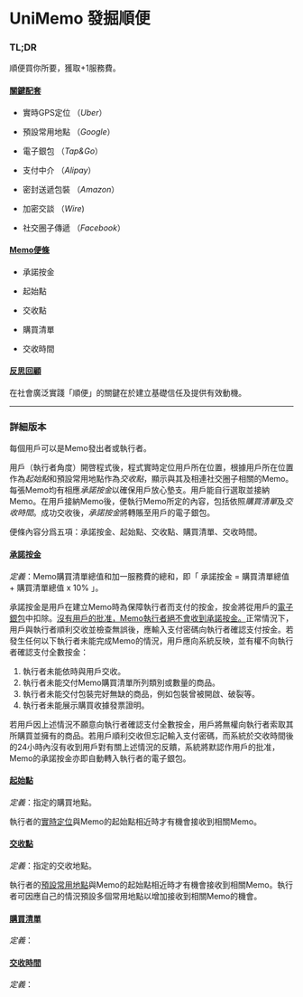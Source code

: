 # UniMemo 發掘順便

### TL;DR

順便買你所要，獲取+1服務費。

#### <u>關鍵配套</u>

- 實時GPS定位&#09;（*Uber*）

- 預設常用地點&#09;（*Google*）

- 電子銀包&#09;&#09;&#09;（*Tap&Go*）

- 支付中介&#09;&#09;&#09;（*Alipay*）

- 密封送遞包裝&#09;（*Amazon*）
- 加密交談&#09;&#09;&#09;（*Wire*)

- 社交圈子傳遞&#09;（*Facebook*）

#### <u>Memo便條</u>

- 承諾按金

- 起始點

- 交收點

- 購買清單

- 交收時間

#### <u>反思回顧</u>

在社會廣泛實踐「順便」的關鍵在於建立基礎信任及提供有效動機。



___



### 詳細版本

每個用戶可以是Memo發出者或執行者。



用戶（執行者角度）開啓程式後，程式實時定位用戶所在位置，根據用戶所在位置作為*起始點*和預設常用地點作為*交收點*，顯示與其及相連社交圈子相關的Memo。每張Memo均有相應*承諾按金*以確保用戶放心墊支。用戶能自行選取並接納Memo。在用戶接納Memo後，便執行Memo所定的內容，包括依照*購買清單*及*交收時間*。成功交收後，*承諾按金*將轉賬至用戶的電子銀包。



便條內容分爲五項：承諾按金、起始點、交收點、購買清單、交收時間。

#### <u>承諾按金</u>

*定義*：Memo購買清單總值和加一服務費的總和，即「 承諾按金 = 購買清單總值 + 購買清單總值 x 10% 」。

承諾按金是用戶在建立Memo時為保障執行者而支付的按金，按金將從用戶的<u>電子銀包</u>中扣除。<u>沒有用戶的批准，Memo執行者絕不會收到承諾按金。</u>正常情況下，用戶與執行者順利交收並檢查無誤後，應輸入支付密碼向執行者確認支付按金。若發生任何以下執行者未能完成Memo的情況，用戶應向系統反映，並有權不向執行者確認支付全數按金：

1. 執行者未能依時與用戶交收。
2. 執行者未能交付Memo購買清單所列類別或數量的商品。
3. 執行者未能交付包裝完好無缺的商品，例如包裝曾被開啟、破裂等。
4. 執行者未能展示購買收據發票證明。

若用戶因上述情況不願意向執行者確認支付全數按金，用戶將無權向執行者索取其所購買並擁有的商品。若用戶順利交收但忘記輸入支付密碼，而系統於交收時間後的24小時內沒有收到用戶對有關上述情況的反饋，系統將默認作用戶的批准，Memo的承諾按金亦即自動轉入執行者的電子銀包。



#### <u>起始點</u>

*定義*：指定的購買地點。

執行者的<u>實時定位</u>與Memo的起始點相近時才有機會接收到相關Memo。



#### <u>交收點</u>

*定義*：指定的交收地點。

執行者的<u>預設常用地點</u>與Memo的起始點相近時才有機會接收到相關Memo。執行者可因應自己的情況預設多個常用地點以增加接收到相關Memo的機會。



#### <u>購買清單</u>

*定義*：



#### <u>交收時間</u>

*定義*：